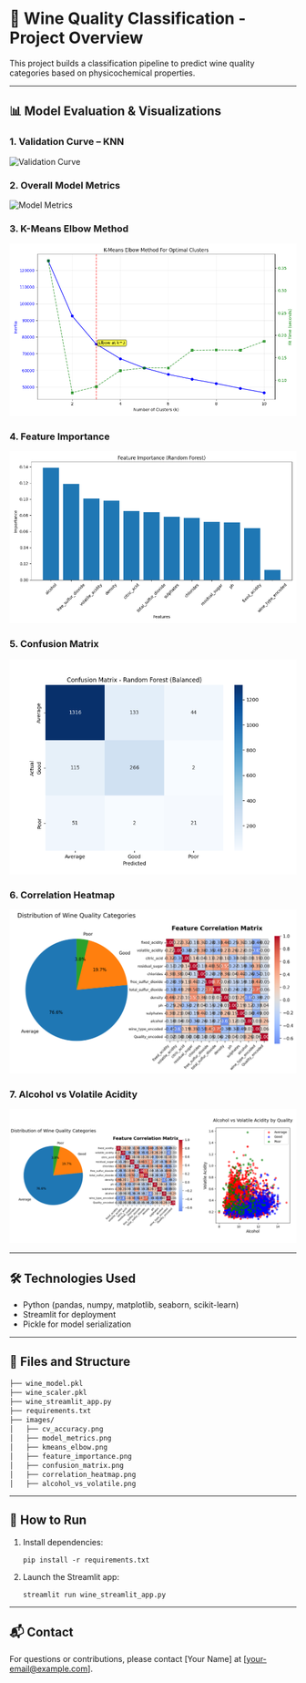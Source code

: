 
# 🍷 Wine Quality Classification - Project Overview

This project builds a classification pipeline to predict wine quality categories based on physicochemical properties.

---

## 📊 Model Evaluation & Visualizations

### 1. Validation Curve – KNN
![Validation Curve](images/cv_accuracy.png)

### 2. Overall Model Metrics
![Model Metrics](images/model_metrics.png)

### 3. K-Means Elbow Method
![Elbow Method](images/kmeans_elbow.png)

### 4. Feature Importance
![Feature Importance](images/feature_importance.png)

### 5. Confusion Matrix
![Confusion Matrix](images/confusion_matrix.png)

### 6. Correlation Heatmap
![Correlation Heatmap](images/correlation_heatmap.png)

### 7. Alcohol vs Volatile Acidity
![Alcohol vs Volatile Acidity](images/alcohol_vs_volatile.png)

---

## 🛠️ Technologies Used

- Python (pandas, numpy, matplotlib, seaborn, scikit-learn)
- Streamlit for deployment
- Pickle for model serialization

---

## 📁 Files and Structure

```
├── wine_model.pkl
├── wine_scaler.pkl
├── wine_streamlit_app.py
├── requirements.txt
├── images/
│   ├── cv_accuracy.png
│   ├── model_metrics.png
│   ├── kmeans_elbow.png
│   ├── feature_importance.png
│   ├── confusion_matrix.png
│   ├── correlation_heatmap.png
│   ├── alcohol_vs_volatile.png
```

---

## 🚀 How to Run

1. Install dependencies:
   ```
   pip install -r requirements.txt
   ```

2. Launch the Streamlit app:
   ```
   streamlit run wine_streamlit_app.py
   ```

---

## 📬 Contact

For questions or contributions, please contact [Your Name] at [your-email@example.com].
